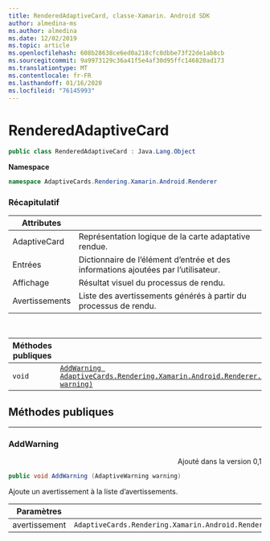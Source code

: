 ```yaml
---
title: RenderedAdaptiveCard, classe-Xamarin. Android SDK
author: almedina-ms
ms.author: almedina
ms.date: 12/02/2019
ms.topic: article
ms.openlocfilehash: 608b28638ce6ed0a218cfc8dbbe73f22de1ab8cb
ms.sourcegitcommit: 9a9973129c36a41f5e4af30d95ffc146820ad173
ms.translationtype: MT
ms.contentlocale: fr-FR
ms.lasthandoff: 01/16/2020
ms.locfileid: "76145993"
---
```

# <a name="renderedadaptivecard"></a>RenderedAdaptiveCard

```csharp
public class RenderedAdaptiveCard : Java.Lang.Object
```

**Namespace**

```csharp
namespace AdaptiveCards.Rendering.Xamarin.Android.Renderer
```

### <a name="summary"></a>Récapitulatif

| Attributes | |
| ---- | --- |
| AdaptiveCard | Représentation logique de la carte adaptative rendue. |
| Entrées | Dictionnaire de l’élément d’entrée et des informations ajoutées par l’utilisateur. |
| Affichage | Résultat visuel du processus de rendu. |
| Avertissements | Liste des avertissements générés à partir du processus de rendu. |

&nbsp;

| Méthodes publiques | |
| --- | ---- |
| ```void``` | [```AddWarning AdaptiveCards.Rendering.Xamarin.Android.Renderer.AdaptiveWarning warning)```](#addwarning) |

## <a name="public-methods"></a>Méthodes publiques

---

### <a id="addwarning"></a>AddWarning
<p style='text-align:right'>Ajouté dans la version 0,1</p>

```csharp
public void AddWarning (AdaptiveWarning warning)

```

Ajoute un avertissement à la liste d’avertissements.

| Paramètres | |
| --- | --- |
| avertissement | ```AdaptiveCards.Rendering.Xamarin.Android.Renderer.AdaptiveWarning``` |

